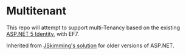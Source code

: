 # Multitenant
This repo will attempt to support multi-Tenancy based on the existing [ASP.NET 5 Identity](https://github.com/aspnet/Identity), with EF7.

Inherited from [JSkimming's solution](https://github.com/JSkimming/AspNet.Identity.EntityFramework.Multitenant) for older versions of ASP.NET.

